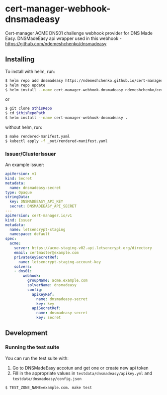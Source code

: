 # cert-manager-webhook-dnsmadeasy

Cert-manager ACME DNS01 challenge webhook provider for DNS Made Easy.
DNSMadeEasy api wrapper used in this webhook - https://github.com/ndemeshchenko/dnsmadeasy

## Installing

To install with helm, run:

```bash
$ helm repo add dnsmadeasy https://ndemeshchenko.github.io/cert-manager-webhook-dnsmadeasy
$ helm repo update
$ helm install --name cert-manager-webhook-dnsmadeasy ndemeshchenko/cert-manager-webhook-dnsmadeasy
```

or

```bash
$ git clone $thisRepo
$ cd $thisRepoPath
$ helm install --name cert-manager-webhook-dnsmadeasy .
```

without helm, run:

```bash
$ make rendered-manifest.yaml
$ kubectl apply -f _out/rendered-manifest.yaml
```

### Issuer/ClusterIssuer

An example issuer:

```yaml
apiVersion: v1
kind: Secret
metadata:
  name: dnsmadeasy-secret
type: Opaque
stringData:
  key: DNSMADEEASY_API_KEY
  secret: DNSMADEEASY_API_SECRET
---
apiVersion: cert-manager.io/v1
kind: Issuer
metadata:
  name: letsencrypt-staging
  namespace: default
spec:
  acme:
    server: https://acme-staging-v02.api.letsencrypt.org/directory
    email: certmaster@example.com
    privateKeySecretRef:
      name: letsencrypt-staging-account-key
    solvers:
    - dns01:
        webhook:
          groupName: acme.example.com
          solverName: dnsmadeasy
          config:
            apiKeyRef:
              name: dnsmadeasy-secret
              key: key
            apiSecretRef:
              name: dnsmadeasy-secret
              key: secret
```

## Development

### Running the test suite

You can run the test suite with:

1. Go to DNSMadeEasy accotun and get one or create new api token
2. Fill in the appropriate values in `testdata/dnsmadeasy/apikey.yml` and `testdata/dnsmadeasy/config.json` 

```bash
$ TEST_ZONE_NAME=example.com. make test
```
